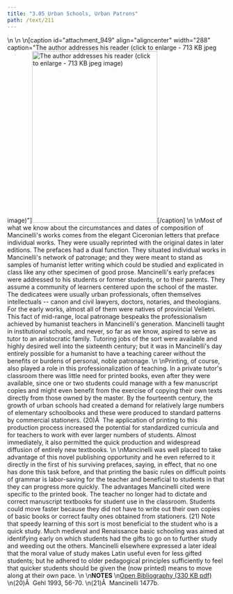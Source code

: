 ```yaml
---
title: "3.05 Urban Schools, Urban Patrons"
path: /text/211
---
```

<p style="text-align: center;"></p>\n\n\n[caption id="attachment_949" align="aligncenter" width="288" caption="The author addresses his reader (click to enlarge - 713 KB jpeg image)"]<a rel="pop-up" href="http://www.humanismforsale.org/text/images_full/3.00_Chapter_Three/Inc.5455,-Carmen-de-floribus-ad-Veliternos,-pg.2r.jpg"><img class="size-full wp-image-949" title="inc5455-carmen-de-floribus-ad-veliternos-pg2r-thumb" src="http://www.humanismforsale.org/text/wp-content/uploads/2008/09/inc5455-carmen-de-floribus-ad-veliternos-pg2r-thumb.jpg" alt="The author addresses his reader (click to enlarge - 713 KB jpeg image)" width="288" height="394" /></a>[/caption]\n\nMost of what we know about the circumstances and dates of composition of Mancinelli's works comes from the elegant Ciceronian letters that preface individual works. They were usually reprinted with the original dates in later editions. The prefaces had a dual function. They situated individual works in Mancinelli's network of patronage; and they were meant to stand as samples of humanist letter writing which could be studied and explicated in class like any other specimen of good prose. Mancinelli's early prefaces were addressed to his students or former students, or to their parents. They assume a community of learners centered upon the school of the master. The dedicatees were usually urban professionals, often themselves intellectuals -- canon and civil lawyers, doctors, notaries, and theologians. For the early works, almost all of them were natives of provincial Velletri. This fact of mid-range, local patronage bespeaks the professionalism achieved by humanist teachers in Mancinelli's generation. Mancinelli taught in institutional schools, and never, so far as we know, aspired to serve as tutor to an aristocratic family. Tutoring jobs of the sort were available and highly desired well into the sixteenth century; but it was in Mancinelli's day entirely possible for a humanist to have a teaching career without the benefits or burdens of personal, noble patronage.\n\nPrinting, of course, also played a role in this professionalization of teaching. In a private tutor's classroom there was little need for printed books, even after they were available, since one or two students could manage with a few manuscript copies and might even benefit from the exercise of copying their own texts directly from those owned by the master. By the fourteenth century, the growth of urban schools had created a demand for relatively large numbers of elementary schoolbooks and these were produced to standard patterns by commercial stationers. (20)Â  The application of printing to this production process increased the potential for standardized curricula and for teachers to work with ever larger numbers of students. Almost immediately, it also permitted the quick production and widespread diffusion of entirely new textbooks.\n\nMancinelli was well placed to take advantage of this novel publishing opportunity and he even referred to it directly in the first of his surviving prefaces, saying, in effect, that no one has done this task before, and that printing the basic rules on difficult points of grammar is labor-saving for the teacher and beneficial to students in that they can progress more quickly. The advantages Mancinelli cited were specific to the printed book. The teacher no longer had to dictate and correct manuscript textbooks for student use in the classroom. Students could move faster because they did not have to write out their own copies of basic books or correct faulty ones obtained from stationers. (21) Note that speedy learning of this sort is most beneficial to the student who is a quick study. Much medieval and Renaissance basic schooling was aimed at identifying early on which students had the gifts to go on to further study and weeding out the others. Mancinelli elsewhere expressed a later ideal that the moral value of study makes Latin useful even for less gifted students; but he adhered to older pedagogical principles sufficiently to feel that quicker students should be given the (now printed) means to move along at their own pace.\n\n<strong>NOTES</strong>\n<a href="http://www.humanismforsale.org/bibliography.pdf" target="new">Open Bibliography (330 KB pdf)</a>\n(20)Â  Gehl 1993, 56-70.\n(21)Â  Mancinelli 1477b.
